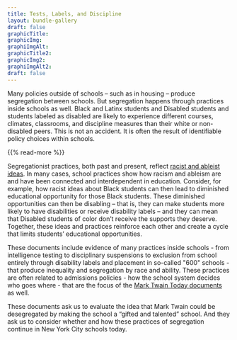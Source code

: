 ```yaml
---
title: Tests, Labels, and Discipline
layout: bundle-gallery
draft: false
graphicTitle:
graphicImg:
graphiImgAlt: 
graphicTitle2:
graphicImg2:
graphiImgAlt2: 
draft: false
---
```

Many policies outside of schools – such as in housing – produce segregation between schools. But segregation happens through practices inside schools as well. Black and Latinx students and Disabled students and students labeled as disabled are likely to experience different courses, climates, classrooms, and discipline measures than their white or non-disabled peers. This is not an accident. It is often the result of identifiable policy choices within schools.

{{% read-more %}}

Segregationist practices, both past and present, reflect [racist and ableist ideas](/topics/how-did-nyc-segregate/racist-ableist-ideas/). In many cases, school practices show how racism and ableism are and have been connected and interdependent in education. Consider, for example, how racist ideas about Black students can then lead to diminished educational opportunity for those Black students. These diminished opportunities can then be disabling –  that is, they can make students more likely to have disabilities or receive disability labels – and they can mean that Disabled students of color don’t receive the supports they deserve. Together, these ideas and practices reinforce each other and create a cycle that limits students’ educational opportunities.

These documents include evidence of many practices inside schools - from intelligence testing to disciplinary suspensions to exclusion from school entirely through disability labels and placement in so-called "600" schools - that produce inequality and segregation by race and ability. These practices are often related to admissions policies - how the school system decides who goes where - that are the focus of the [Mark Twain Today documents](/topics/how-did-nyc-segregate/mark-twain-today/) as well.  

These documents ask us to evaluate the idea that Mark Twain could be desegregated by making the school a “gifted and talented” school. And they ask us to consider whether and how these practices of segregation continue in New York City schools today.
